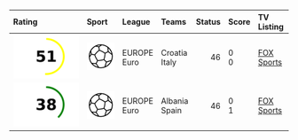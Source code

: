 | Rating                                                                                                                                 | Sport                                                                                                        | League         | Teams            |   Status | Score   | TV Listing                                              |
|:---------------------------------------------------------------------------------------------------------------------------------------|:-------------------------------------------------------------------------------------------------------------|:---------------|:-----------------|---------:|:--------|:--------------------------------------------------------|
| <img src="https://raw.githubusercontent.com/BlakeDuncan25/Donut-SVG-Ratings/bac4e4a278175106499642192132b1786a9aec38/51.svg" alt="51"> | <img src="https://raw.githubusercontent.com/BlakeDuncan25/Donut-SVG-Ratings/master/soccer.png" alt="Soccer"> | EUROPE<br>Euro | Croatia<br>Italy |       46 | 0<br>0  | <a href="https://www.foxsports.com/live">FOX Sports</a> |
| <img src="https://raw.githubusercontent.com/BlakeDuncan25/Donut-SVG-Ratings/bac4e4a278175106499642192132b1786a9aec38/38.svg" alt="38"> | <img src="https://raw.githubusercontent.com/BlakeDuncan25/Donut-SVG-Ratings/master/soccer.png" alt="Soccer"> | EUROPE<br>Euro | Albania<br>Spain |       46 | 0<br>1  | <a href="https://www.foxsports.com/live">FOX Sports</a> |